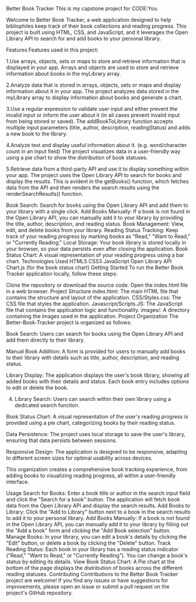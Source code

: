 Better Book Tracker
This is my capstone project for CODE:You.

Welcome to Better Book Tracker, a web application designed to help bibliophiles keep track of their book collections and reading progress. This project is built using HTML, CSS, and JavaScript, and it leverages the Open Library API to search for and add books to your personal library.

Features
Features used in this project:

1.Use arrays, objects, sets or maps to store and retrieve information that is displayed in your app. Arrays and objects are used to store and retrieve information about books in the myLibrary array.

2.Analyze data that is stored in arrays, objects, sets or maps and display information about it in your app. The project analyzes data stored in the myLibrary array to display information about books and generate a chart.

3.Use a regular expression to validate user input and either prevent the invalid input or inform the user about it (in all cases prevent invalid input from being stored or saved). The addBookToLibrary function accepts multiple input parameters (title, author, description, readingStatus) and adds a new book to the library.

4.Analyze text and display useful information about it. (e.g. word/character count in an input field) The project visualizes data in a user-friendly way using a pie chart to show the distribution of book statuses.

5.Retrieve data from a third-party API and use it to display something within your app. The project uses the Open Library API to search for books and display the results. This is evident in the getBooks() function, which fetches data from the API and then renders the search results using the renderSearchResults() function.

Book Search: Search for books using the Open Library API and add them to your library with a single click.
Add Books Manually: If a book is not found in the Open Library API, you can manually add it to your library by providing the title, author, description, and reading status.
Book Management: View, edit, and delete books from your library.
Reading Status Tracking: Keep track of your reading progress by marking books as "Read," "Want to Read," or "Currently Reading."
Local Storage: Your book library is stored locally in your browser, so your data persists even after closing the application.
Book Status Chart: A visual representation of your reading progress using a bar chart.
Technologies Used
HTML5
CSS3
JavaScript
Open Library API
Chart.js (for the book status chart)
Getting Started
To run the Better Book Tracker application locally, follow these steps:

Clone the repository or download the source code.
Open the index.html file in a web browser.
Project Structure
index.html: The main HTML file that contains the structure and layout of the application.
CSS/Styles.css: The CSS file that styles the application.
Javascript/Scripts.JS: The JavaScript file that contains the application logic and functionality.
images/: A directory containing the images used in the application.
Project Organization
The Better-Book-Tracker project is organized as follows:

Book Search: Users can search for books using the Open Library API and add them directly to their library.

Manual Book Addition: A form is provided for users to manually add books to their library with details such as title, author, description, and reading status.

Library Display: The application displays the user's book library, showing all added books with their details and status. Each book entry includes options to edit or delete the book.

4. Library Search: Users can search within their own library using a dedicated search function.

Book Status Chart: A visual representation of the user's reading progress is provided using a pie chart, categorizing books by their reading status.

Data Persistence: The project uses local storage to save the user's library, ensuring that data persists between sessions.

Responsive Design: The application is designed to be responsive, adapting to different screen sizes for optimal usability across devices.

This organization creates a comprehensive book tracking experience, from adding books to visualizing reading progress, all within a user-friendly interface.

Usage
Search for Books: Enter a book title or author in the search input field and click the "Search for a book" button. The application will fetch book data from the Open Library API and display the search results.
Add Books to Library: Click the "Add to Library" button next to a book in the search results to add it to your personal library.
Add Books Manually: If a book is not found in the Open Library API, you can manually add it to your library by filling out the "Add a book" form and clicking the "Add Book selection" button.
Manage Books: In your library, you can edit a book's details by clicking the "Edit" button, or delete a book by clicking the "Delete" button.
Track Reading Status: Each book in your library has a reading status indicator ("Read," "Want to Read," or "Currently Reading"). You can change a book's status by editing its details.
View Book Status Chart: A Pie chart at the bottom of the page displays the distribution of books across the different reading statuses.
Contributing
Contributions to the Better Book Tracker project are welcome! If you find any issues or have suggestions for improvements, please open an issue or submit a pull request on the project's GitHub repository.